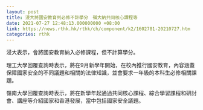 ```yaml
---
layout: post
title: 浸大將國安教育列必修不計學分　嶺大納共同核心課程等
date: 2021-07-27 12:48:13.000000000 +08:00
link: https://news.rthk.hk/rthk/ch/component/k2/1602781-20210727.htm
categories: rthk
---
```


浸大表示，會將國安教育納入必修課程，但不計算學分。

理工大學回覆查詢時表示，將在9月新學年開始，在校內推行國安教育，內容涵蓋保障國家安全的不同議題和相關的法律知識，並會要求一年級的本科生必修相關課題。

嶺南大學回覆查詢時表示，將在新學年起通過共同核心課程、綜合學習課程和研討會、講座等介紹國家和香港發展，當中包括國家安全議題。
